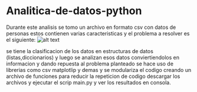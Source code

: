 # Analitica-de-datos-python
Durante este analisis se tomo un archivo en formato csv con datos de personas estos 
contienen varias caracteristicas y el problema a resolver es el siguiente:
![alt text](https://github.com/sebas1017/Analitica-de-datos-python/blob/main/Problema_analitica.PNG?raw=true)


se tiene la clasificacion de los datos en estructuras de datos (listas,diccionarios) y luego se analizan esos datos 
conviertiendolos en informacion y dando repuesta al problema planteado se hace uso de librerias como csv matplotlip y demas
y se modulariza el codigo creando un archivo de funciones para reducir la repeticion de codigo descargar los archivos
y ejecutar el scrip main.py y ver los resultados en consola.
